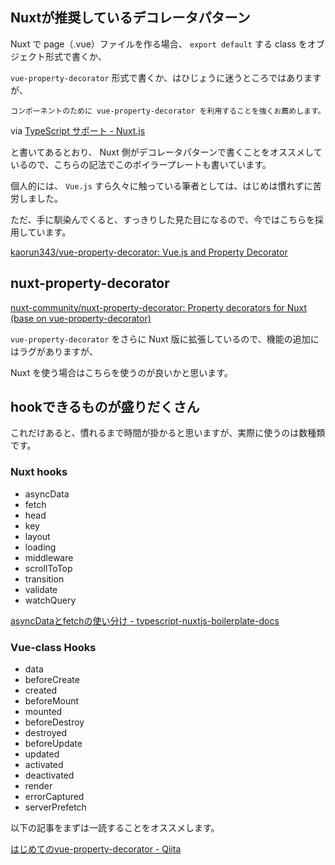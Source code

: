 ## Nuxtが推奨しているデコレータパターン

Nuxt で page（.vue）ファイルを作る場合、 `export default` する class をオブジェクト形式で書くか、

`vue-property-decorator` 形式で書くか、はひじょうに迷うところではありますが、

    コンポーネントのために vue-property-decorator を利用することを強くお薦めします。

via [TypeScript サポート - Nuxt.js](https://ja.nuxtjs.org/guide/typescript/#%E3%82%B3%E3%83%B3%E3%83%9D%E3%83%BC%E3%83%8D%E3%83%B3%E3%83%88)

と書いてあるとおり、 Nuxt 側がデコレータパターンで書くことをオススメしているので、こちらの記法でこのボイラープレートも書いています。

個人的には、 `Vue.js` すら久々に触っている筆者としては、はじめは慣れずに苦労しました。

ただ、手に馴染んでくると、すっきりした見た目になるので、今ではこちらを採用しています。

[kaorun343/vue-property-decorator: Vue.js and Property Decorator](https://github.com/kaorun343/vue-property-decorator)

## nuxt-property-decorator

[nuxt-community/nuxt-property-decorator: Property decorators for Nuxt (base on vue-property-decorator)](https://github.com/nuxt-community/nuxt-property-decorator)

`vue-property-decorator` をさらに Nuxt 版に拡張しているので、機能の追加にはラグがありますが、

Nuxt を使う場合はこちらを使うのが良いかと思います。

## hookできるものが盛りだくさん

これだけあると、慣れるまで時間が掛かると思いますが、実際に使うのは数種類です。

### Nuxt hooks
* asyncData
* fetch
* head
* key
* layout
* loading
* middleware
* scrollToTop
* transition
* validate
* watchQuery

[asyncDataとfetchの使い分け - typescript-nuxtjs-boilerplate-docs](https://typescript-nuxtjs-boilerplate-docs.netlify.com/#/nuxt/asyncdata-or-fetch)

### Vue-class Hooks
* data
* beforeCreate
* created
* beforeMount
* mounted
* beforeDestroy
* destroyed
* beforeUpdate
* updated
* activated
* deactivated
* render
* errorCaptured
* serverPrefetch

以下の記事をまずは一読することをオススメします。

[はじめてのvue-property-decorator - Qiita](https://qiita.com/simochee/items/e5b77af4aa36bd0f32e5)
